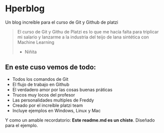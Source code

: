 # Hperblog
Un blog increíble para el curso de Git y Github de platzi
> El curso de Git y Githu de Platzi es lo que me hacía falta para triplicar mi salario y lanzarme a la industria del teijo de lana sintética con Machine Learning
> - Niñita

## En este cuso vemos de todo:
 - Todos los comandos de Git
- El flujo de trabajo en Github
- El verdadero amor por las cosas buenas práticas
- Trucos muy locos del profesor
- Las personalidades multiples de Freddy
- Creado por el increíble platzi team
- Incluye ejemplos en Windows, Linux y Mac

Y como un amable recordatorio: **Este readme.md es un chiste**. Diseñado para el ejemplo.

